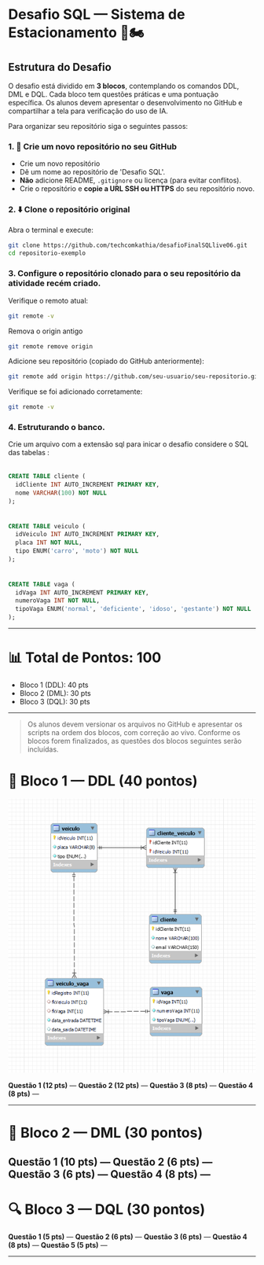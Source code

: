 
# Desafio SQL — Sistema de Estacionamento 🚗🏍️

## Estrutura do Desafio

O desafio está dividido em **3 blocos**, contemplando os comandos DDL, DML e DQL. Cada bloco tem questões práticas e uma pontuação específica. Os alunos devem apresentar o desenvolvimento no GitHub e compartilhar a tela para verificação do uso de IA.


Para organizar seu repositório siga o seguintes passos:
### 1. 🍴 Crie um novo repositório no seu GitHub
- Crie um novo repositório 
- Dê um nome ao repositório de 'Desafio SQL'.
- **Não** adicione README, `.gitignore` ou licença (para evitar conflitos).
- Crie o repositório e **copie a URL SSH ou HTTPS** do seu repositório novo.
### 2. ⬇️ Clone o repositório original
Abra o terminal e execute:

```bash
git clone https://github.com/techcomkathia/desafioFinalSQLlive06.git
cd repositorio-exemplo
```
### 3. Configure o repositório clonado para o seu repositório da atividade recém criado.
Verifique o remoto atual:

```bash
git remote -v
```
Remova o origin antigo
```bash
git remote remove origin
```

Adicione seu repositório (copiado do GitHub anteriormente):

```bash
git remote add origin https://github.com/seu-usuario/seu-repositorio.git
```

Verifique se foi adicionado corretamente:

```bash
git remote -v
```


### 4. Estruturando o banco.

Crie um arquivo com a extensão sql para inicar o desafio considere o SQL das tabelas :

```sql

CREATE TABLE cliente (
  idCliente INT AUTO_INCREMENT PRIMARY KEY,
  nome VARCHAR(100) NOT NULL
);


CREATE TABLE veiculo (
  idVeiculo INT AUTO_INCREMENT PRIMARY KEY,
  placa INT NOT NULL,
  tipo ENUM('carro', 'moto') NOT NULL
);


CREATE TABLE vaga (
  idVaga INT AUTO_INCREMENT PRIMARY KEY,
  numeroVaga INT NOT NULL,
  tipoVaga ENUM('normal', 'deficiente', 'idoso', 'gestante') NOT NULL
);

```

---

# 📊 Total de Pontos: 100

- Bloco 1 (DDL): 40 pts  
- Bloco 2 (DML): 30 pts  
- Bloco 3 (DQL): 30 pts  

---

> Os alunos devem versionar os arquivos no GitHub e apresentar os scripts na ordem dos blocos, com correção ao vivo.
Conforme os blocos forem finalizados, as questões dos blocos seguintes serão incluídas. 

# 🧱 Bloco 1 — DDL (40 pontos)

![Diagrama ER](diagrama.png)

**Questão 1 (12 pts)** — 
**Questão 2 (12 pts)** — 
**Questão 3 (8 pts)** —
**Questão 4 (8 pts)** — 

---

# 🧾 Bloco 2 — DML (30 pontos)

**Questão 1 (10 pts)** —
**Questão 2 (6 pts)** — 
**Questão 3 (6 pts)** — 
**Questão 4 (8 pts)** — 
---

# 🔍 Bloco 3 — DQL (30 pontos)

**Questão 1 (5 pts)** — 
**Questão 2 (6 pts)** — 
**Questão 3 (6 pts)** — 
**Questão 4 (8 pts)** — 
**Questão 5 (5 pts)** — 

---



